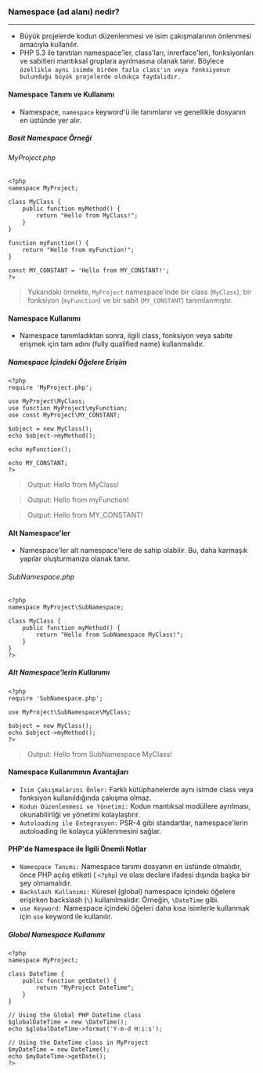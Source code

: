 ### Namespace (ad alanı) nedir?
***
+ Büyük projelerde kodun düzenlenmesi ve isim çakışmalarının önlenmesi amacıyla kullanılır.
+ PHP 5.3 ile tanıtılan namespace'ler, class'ları, inrerface'leri, fonksiyonları ve sabitleri mantıksal gruplara ayrılmasına olanak tanır. Böylece `özellikle aynı isimde birden fazla class'ın veya fonksiyonun bulunduğu büyük projelerde oldukça faydalıdır.`

#### Namespace Tanımı ve Kullanımı
+ Namespace, `namespace` keyword'ü ile tanımlanır ve genellikle dosyanın en üstünde yer alır.

##### Basit Namespace Örneği
###### MyProject.php
~~~~~~~
<?php
namespace MyProject;

class MyClass {
    public function myMethod() {
        return "Hello from MyClass!";
    }
}

function myFunction() {
    return "Hello from myFunction!";
}

const MY_CONSTANT = 'Hello from MY_CONSTANT!';
?>
~~~~~~~
> Yukarıdaki örnekte, `MyProject` namespace'inde bir class (`MyClass`), bir fonksiyon (`myFunction`) ve bir sabit (`MY_CONSTANT`) tanımlanmıştır.

#### Namespace Kullanımı
+ Namespace tanımladıktan sonra, ilgili class, fonksiyon veya sabite erişmek için tam adını (fully qualified name) kullanmalıdır.

##### Namespace İçindeki Öğelere Erişim
~~~~~~~
<?php
require 'MyProject.php';

use MyProject\MyClass;
use function MyProject\myFunction;
use const MyProject\MY_CONSTANT;

$object = new MyClass();
echo $object->myMethod();

echo myFunction();

echo MY_CONSTANT;
?>
~~~~~~~
> Output: Hello from MyClass!

> Output: Hello from myFunction!

> Output: Hello from MY_CONSTANT!

#### Alt Namespace'ler
+ Namespace'ler alt namespace'lere de sahip olabilir. Bu, daha karmaşık yapılar oluşturmanıza olanak tanır.

###### SubNamespace.php
~~~~~~~
<?php
namespace MyProject\SubNamespace;

class MyClass {
    public function myMethod() {
        return "Hello from SubNamespace MyClass!";
    }
}
?>
~~~~~~~

##### Alt Namespace'lerin Kullanımı
~~~~~~~
<?php
require 'SubNamespace.php';

use MyProject\SubNamespace\MyClass;

$object = new MyClass();
echo $object->myMethod();
?>
~~~~~~~
> Output: Hello from SubNamespace MyClass!

#### Namespace Kullanımının Avantajları
+ `İsim Çakışmalarını Önler:` Farklı kütüphanelerde aynı isimde class veya fonksiyon kullanıldığında çakışma olmaz.
+ `Kodun Düzenlenmesi ve Yönetimi:` Kodun mantıksal modüllere ayrılması, okunabilirliği ve yönetimi kolaylaştırır.
+ `Autoloading ile Entegrasyon:` PSR-4 gibi standartlar, namespace'lerin autoloading ile kolayca yüklenmesini sağlar.

#### PHP'de Namespace ile İlgili Önemli Notlar
+ `Namespace Tanımı:` Namespace tanımı dosyanın en üstünde olmalıdır, önce PHP açılış etiketi ( `<?php`) ve olası declare ifadesi dışında başka bir şey olmamalıdır.
+ `Backslash Kullanımı:` Küresel (global) namespace içindeki öğelere erişirken backslash (`\`) kullanılmalıdır. Örneğin, `\DateTime` gibi.
+ `use Keyword:` Namespace içindeki öğeleri daha kısa isimlerle kullanmak için `use` keyword ile kullanılır.

##### Global Namespace Kullanımı
~~~~~~~
<?php
namespace MyProject;

class DateTime {
    public function getDate() {
        return "MyProject DateTime";
    }
}

// Using the Global PHP DateTime class
$globalDateTime = new \DateTime();
echo $globalDateTime->format('Y-m-d H:i:s');

// Using the DateTime class in MyProject
$myDateTime = new DateTime();
echo $myDateTime->getDate();
?>
~~~~~~~
